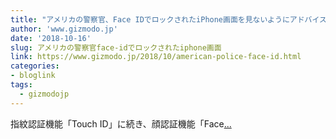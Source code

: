 ```yaml
---
title: "アメリカの警察官、Face IDでロックされたiPhone画面を見ないようにアドバイスされているらしい"
author: 'www.gizmodo.jp'
date: '2018-10-16'
slug: アメリカの警察官face-idでロックされたiphone画面
link: https://www.gizmodo.jp/2018/10/american-police-face-id.html
categories:
- bloglink
tags:
  - gizmodojp
---
```


指紋認証機能「Touch ID」に続き、顔認証機能「Face[... <i class="fas fa-external-link-alt"></i>](https://www.gizmodo.jp/2018/10/american-police-face-id.html)

